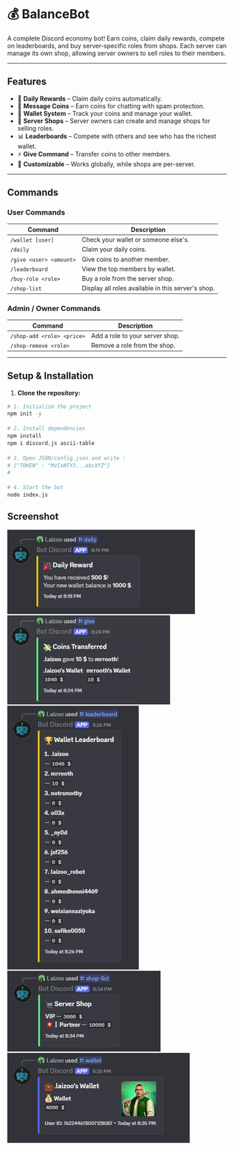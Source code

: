 # 💰 BalanceBot

A complete Discord economy bot! Earn coins, claim daily rewards, compete on leaderboards, and buy server-specific roles from shops. Each server can manage its own shop, allowing server owners to sell roles to their members.

---

## Features

- 🎉 **Daily Rewards** – Claim daily coins automatically.
- 💬 **Message Coins** – Earn coins for chatting with spam protection.
- 🏦 **Wallet System** – Track your coins and manage your wallet.
- 🛒 **Server Shops** – Server owners can create and manage shops for selling roles.
- 📊 **Leaderboards** – Compete with others and see who has the richest wallet.
- ⚡ **Give Command** – Transfer coins to other members.
- 🌟 **Customizable** – Works globally, while shops are per-server.

---

## Commands

### User Commands
| Command | Description |
|---------|-------------|
| `/wallet [user]` | Check your wallet or someone else's. |
| `/daily` | Claim your daily coins. |
| `/give <user> <amount>` | Give coins to another member. |
| `/leaderboard` | View the top members by wallet. |
| `/buy-role <role>` | Buy a role from the server shop. |
| `/shop-list` | Display all roles available in this server's shop. |

### Admin / Owner Commands
| Command | Description |
|---------|-------------|
| `/shop-add <role> <price>` | Add a role to your server shop. |
| `/shop-remove <role>` | Remove a role from the shop. |

---

## Setup & Installation

1. **Clone the repository:**
```bash
# 1. Initialize the project
npm init -y

# 2. Install dependencies
npm install
npm i discord.js ascii-table

# 3. Open JSON/config.json and write : 
# {"TOKEN" : "MzIxNTY3...abcXYZ"}
# 

# 4. Start the bot
node index.js
```
## Screenshot

![Bot Screenshot](assets/images/daily.jpg)
![Bot Screenshot](assets/images/give.jpg)
![Bot Screenshot](assets/images/leaderBoard.jpg)
![Bot Screenshot](assets/images/shopList.jpg)
![Bot Screenshot](assets/images/wallet.jpg)